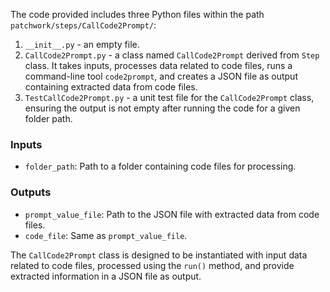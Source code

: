 The code provided includes three Python files within the path `patchwork/steps/CallCode2Prompt/`:
1. `__init__.py` - an empty file.
2. `CallCode2Prompt.py` - a class named `CallCode2Prompt` derived from `Step` class. It takes inputs, processes data related to code files, runs a command-line tool `code2prompt`, and creates a JSON file as output containing extracted data from code files.
3. `TestCallCode2Prompt.py` - a unit test file for the `CallCode2Prompt` class, ensuring the output is not empty after running the code for a given folder path.

### Inputs
- `folder_path`: Path to a folder containing code files for processing.

### Outputs
- `prompt_value_file`: Path to the JSON file with extracted data from code files.
- `code_file`: Same as `prompt_value_file`.

The `CallCode2Prompt` class is designed to be instantiated with input data related to code files, processed using the `run()` method, and provide extracted information in a JSON file as output.
